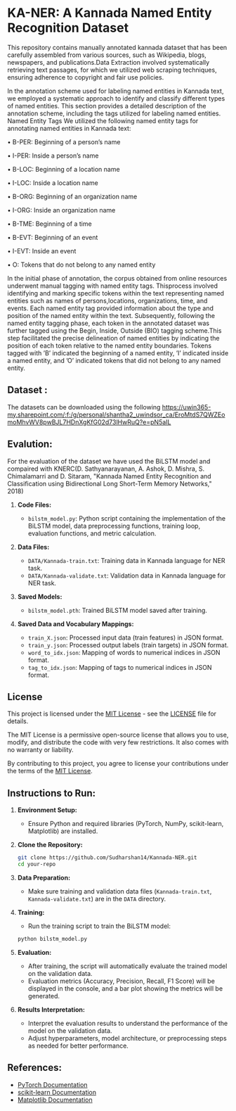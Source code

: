 # KA-NER: A Kannada Named Entity Recognition Dataset
This repository contains manually annotated kannada dataset that has been carefully assembled from various sources, such as Wikipedia, blogs, newspapers, and publications.Data Extraction involved systematically retrieving text passages, for which we utilized web scraping techniques, ensuring adherence to copyright and fair use policies.

In the annotation scheme used for labeling named entities in Kannada text, we employed a systematic approach to identify and classify different types of named entities. This section provides a detailed description of the annotation scheme, including the tags utilized for labeling named entities.
Named Entity Tags We utilized the following named entity tags for annotating named entities in Kannada text:

• B-PER: Beginning of a person’s name

• I-PER: Inside a person’s name

• B-LOC: Beginning of a location name

• I-LOC: Inside a location name

• B-ORG: Beginning of an organization name

• I-ORG: Inside an organization name

• B-TME: Beginning of a time

• B-EVT: Beginning of an event

• I-EVT: Inside an event

• O: Tokens that do not belong to any named entity

In the initial phase of annotation, the corpus obtained from online resources underwent manual tagging with named entity tags. Thisprocess involved identifying and marking specific tokens within the text representing named entities such as names of persons,locations, organizations, time, and events. Each named entity tag provided information about the type and position of the named entity within the text. Subsequently, following the named entity tagging phase, each token in the annotated dataset was further tagged using the Begin, Inside, Outside (BIO) tagging scheme.This step facilitated the precise delineation of named entities by indicating the position of each token relative to the named entity boundaries. Tokens tagged with ’B’ indicated the beginning of a named entity, ’I’ indicated inside a named entity, and ’O’ indicated tokens that did not belong to any named entity.
## Dataset :
The datasets can be downloaded using the following https://uwin365-my.sharepoint.com/:f:/g/personal/shantha2_uwindsor_ca/EroMtdS7QWZEomoMhvWV8pwBJL7HDnXgKfG02d73lHwRuQ?e=pN5aIL

## Evalution:
For the evaluation of the dataset we have used the BiLSTM model and compaired with KNERC(D. Sathyanarayanan, A. Ashok, D. Mishra, S. Chimalamarri and D. Sitaram, "Kannada Named Entity Recognition and Classification using Bidirectional Long Short-Term Memory Networks," 2018)
1. **Code Files:**
    - `bilstm_model.py`: Python script containing the implementation of the BiLSTM model, data preprocessing functions, training loop, evaluation functions, and metric calculation.
    
2. **Data Files:**
    - `DATA/Kannada-train.txt`: Training data in Kannada language for NER task.
    - `DATA/Kannada-validate.txt`: Validation data in Kannada language for NER task.
    
3. **Saved Models:**
    - `bilstm_model.pth`: Trained BiLSTM model saved after training.

4. **Saved Data and Vocabulary Mappings:**
    - `train_X.json`: Processed input data (train features) in JSON format.
    - `train_y.json`: Processed output labels (train targets) in JSON format.
    - `word_to_idx.json`: Mapping of words to numerical indices in JSON format.
    - `tag_to_idx.json`: Mapping of tags to numerical indices in JSON format.

## License

This project is licensed under the [MIT License](LICENSE) - see the [LICENSE](LICENSE) file for details.

The MIT License is a permissive open-source license that allows you to use, modify, and distribute the code with very few restrictions. It also comes with no warranty or liability.

By contributing to this project, you agree to license your contributions under the terms of the [MIT License](LICENSE).

## Instructions to Run:

1. **Environment Setup:**
    - Ensure Python and required libraries (PyTorch, NumPy, scikit-learn, Matplotlib) are installed.

2. **Clone the Repository:**
    ```bash
    git clone https://github.com/Sudharshan14/Kannada-NER.git
    cd your-repo
    ```

3. **Data Preparation:**
    - Make sure training and validation data files (`Kannada-train.txt`, `Kannada-validate.txt`) are in the `DATA` directory.
    
4. **Training:**
    - Run the training script to train the BiLSTM model:
    ```bash
    python bilstm_model.py
    ```

5. **Evaluation:**
    - After training, the script will automatically evaluate the trained model on the validation data.
    - Evaluation metrics (Accuracy, Precision, Recall, F1 Score) will be displayed in the console, and a bar plot showing the metrics will be generated.

6. **Results Interpretation:**
    - Interpret the evaluation results to understand the performance of the model on the validation data.
    - Adjust hyperparameters, model architecture, or preprocessing steps as needed for better performance.

## References:
- [PyTorch Documentation](https://pytorch.org/docs/stable/index.html)
- [scikit-learn Documentation](https://scikit-learn.org/stable/documentation.html)
- [Matplotlib Documentation](https://matplotlib.org/stable/contents.html)

